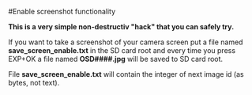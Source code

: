 #Enable screenshot functionality

**This is a very simple non-destructiv "hack" that you can safely try.**

If you want to take a screenshot of your camera screen put a file named **save_screen_enable.txt** in the SD card root and every time you press EXP+OK a file named **OSD####.jpg** will be saved to SD card root. 

File **save_screen_enable.txt** will contain the integer of next image id (as bytes, not text).
